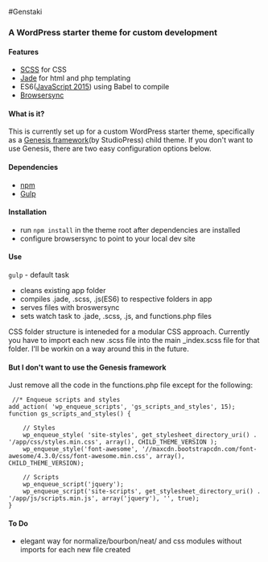 #Genstaki

### A WordPress starter theme for custom development

#### Features

* [SCSS](http://sass-lang.com/) for CSS
* [Jade](http://jade-lang.com/) for html and php templating
* ES6([JavaScript 2015](https://babeljs.io/docs/learn-es2015/)) using Babel to compile
* [Browsersync](https://www.browsersync.io/)

#### What is it?

This is currently set up for a custom WordPress starter theme, specifically as a [Genesis framework](http://my.studiopress.com/themes/)(by StudioPress) child theme. If you don't want to use Genesis, there are two easy configuration options below.

#### Dependencies

* [npm](https://www.npmjs.com/)
* [Gulp](http://gulpjs.com/)

#### Installation

- run `npm install` in the theme root after dependencies are installed
- configure browsersync to point to your local dev site

#### Use

`gulp` - default task 
- cleans existing app folder 
- compiles .jade, .scss, .js(ES6) to respective folders in app
- serves files with broswersync
- sets watch task to .jade, .scss, .js, and functions.php files

CSS folder structure is inteneded for a modular CSS approach. Currently you have to import each new .scss file into the main _index.scss file for that folder. I'll be workin on a way around this in the future.

#### But I don't want to use the Genesis framework

Just remove all the code in the functions.php file except for the following:

```
 //* Enqueue scripts and styles
add_action( 'wp_enqueue_scripts', 'gs_scripts_and_styles', 15);
function gs_scripts_and_styles() {

    // Styles
    wp_enqueue_style( 'site-styles', get_stylesheet_directory_uri() . '/app/css/styles.min.css', array(), CHILD_THEME_VERSION );
    wp_enqueue_style('font-awesome', '//maxcdn.bootstrapcdn.com/font-awesome/4.3.0/css/font-awesome.min.css', array(), CHILD_THEME_VERSION); 

    // Scripts
    wp_enqueue_script('jquery');
    wp_enqueue_script('site-scripts', get_stylesheet_directory_uri() . '/app/js/scripts.min.js', array('jquery'), '', true);
}
```


#### To Do

* elegant way for normalize/bourbon/neat/ and css modules without imports for each new file created
